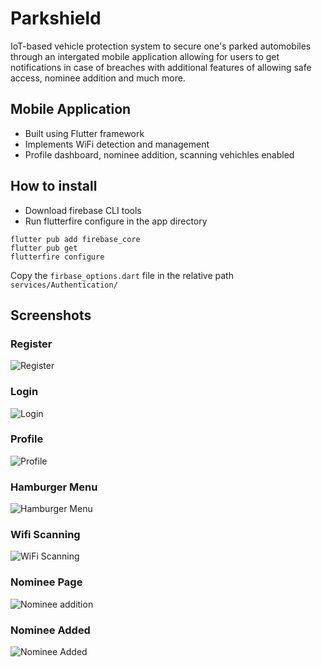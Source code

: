 # Parkshield

IoT-based vehicle protection system to secure one's parked automobiles through an intergated mobile application allowing for users to get notifications in case of breaches with additional features of allowing safe access, nominee addition and much more.
 
## Mobile Application

- Built using Flutter framework
- Implements WiFi detection and management
- Profile dashboard, nominee addition, scanning vehichles enabled

## How to install

- Download firebase CLI tools
- Run flutterfire configure in the app directory


```
flutter pub add firebase_core
flutter pub get
flutterfire configure
```

Copy the  `firbase_options.dart` file in the relative path `services/Authentication/`


## Screenshots

### Register
![Register](https://user-images.githubusercontent.com/74127653/153259682-6edd8013-cbc4-4007-9781-ca37d904805a.jpg)

### Login
![Login](https://user-images.githubusercontent.com/74127653/153259670-68202dfd-9b6c-4870-a110-defa341ec187.jpg)

### Profile
![Profile](https://user-images.githubusercontent.com/74127653/153259677-5476920b-3ce8-4287-af0a-0873afe3f38a.jpg)

### Hamburger Menu
![Hamburger Menu](https://user-images.githubusercontent.com/74127653/153259666-bdbc8ec1-ca8b-4f2b-95a7-700c6f78fec9.jpg)

### Wifi Scanning
![WiFi Scanning](https://user-images.githubusercontent.com/74127653/153259657-097ed06c-31d8-4dc1-a3aa-64c02a092654.jpg)

### Nominee Page
![Nominee addition](https://user-images.githubusercontent.com/74127653/153259673-5450f6d4-4bfa-4b61-a002-7adb6cb3f449.jpg)

### Nominee Added
![Nominee Added](https://user-images.githubusercontent.com/74127653/153259672-2107a350-2650-4e44-b8e6-97d5dc111bf2.jpg)

